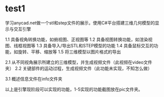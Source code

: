 # test1
学习anycad.net做一个stl和step文件的展示，使用C#平台搭建三维几何模型的显示与交互引擎

  1.1 具备视角转换功能，如俯视图、正视图等
  1.2 具备视图转换功能，如渲染视图、线框视图等
  1.3 具备导入/导出STL和STEP模型的功能
  1.4 具备鼠标交互的功能，如旋转、平移、缩放等
  1.5 将三维模型以图片格式的导出
  
  2.1 从不同视角展示所建立的三维模型，并生成视频文件（此视频在video文件夹）
  2.2 关键部件的运动过程，生成视频文件（此功能未实现，不知怎么做）
  
  3.1 概述信息文件在info文件夹
  
  以上是引擎现阶段可以实现的功能，1-5实现的功能截图放在pic文件夹。
  

